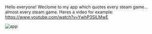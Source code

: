 Hello everyone! Weclome to my app which quotes every steam game... almost every steam game.
Heres a video for example: https://www.youtube.com/watch?v=YwhP3SlLMwE


![app](https://github.com/user-attachments/assets/35b86fc5-7745-441f-b0a0-2b79a610d0cd)
